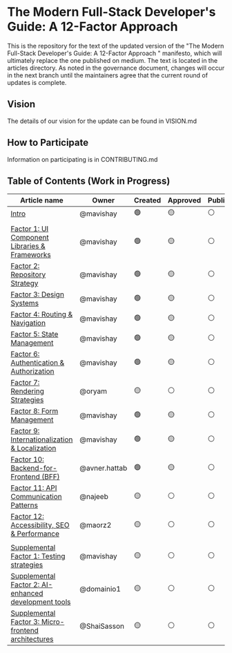 # The Modern Full-Stack Developer's Guide: A 12-Factor Approach
This is the repository for the text of the updated version of the "The Modern Full-Stack Developer's Guide: A 12-Factor Approach
" manifesto, which will ultimately replace the one published on medium. The text is located in the articles directory. As noted in the governance document, changes will occur in the next branch until the maintainers agree that the current round of updates is complete.
## Vision
The details of our vision for the update can be found in VISION.md
## How to Participate
Information on participating is in CONTRIBUTING.md

## Table of Contents (Work in Progress)

| Article name                                                                                                                                           | Owner         | Created | Approved | Published |
|--------------------------------------------------------------------------------------------------------------------------------------------------------|---------------|---------|----------|-----------|
| [Intro](https://github.com/tikalk/full-Stack-12-factors/blob/main/articles/00-Intro.md)                                                                | @mavishay     | 🟢      | 🟡       | ⚪️        |
|                                                                                                                                                        |               |         |          |           |
| [Factor 1: UI Component Libraries & Frameworks](https://github.com/tikalk/full-Stack-12-factors/blob/main/articles/01-Factor-1.md)                     | @mavishay     | 🟢      | 🟡       | ⚪️        |
| [Factor 2: Repository Strategy](https://github.com/tikalk/full-Stack-12-factors/blob/main/articles/02-Factor-2.md)                                     | @mavishay     | 🟢      | 🟡       | ⚪️        |                                              |       |         |          |           |
| [Factor 3: Design Systems](https://github.com/tikalk/full-Stack-12-factors/blob/main/articles/03-Factor-3.md)                                          | @mavishay     | 🟢      | 🟡       | ⚪️        |                                              |       |         |          |           |
| [Factor 4: Routing & Navigation](https://github.com/tikalk/full-Stack-12-factors/blob/main/articles/04-Factor-4.md)                                    | @mavishay     | 🟢      | 🟡       | ⚪️        |                                              |       |         |          |           |
| [Factor 5: State Management ](https://github.com/tikalk/full-Stack-12-factors/blob/main/articles/05-Factor-5.md)                                       | @mavishay     | 🟢      | 🟡       | ⚪️        |                                              |       |         |          |           |
| [Factor 6: Authentication & Authorization](https://github.com/tikalk/full-Stack-12-factors/blob/main/articles/06-Factor-6.md)                          | @mavishay     | 🟢      | 🟡       | ⚪️        |                                              |       |         |          |           |
| [Factor 7: Rendering Strategies](https://github.com/tikalk/full-Stack-12-factors/blob/main/articles/07-Factor-7.md)                                    | @oryam        | 🟡      | ⚪️       | ⚪️        |                                              |       |         |          |           |
| [Factor 8: Form Management](https://github.com/tikalk/full-Stack-12-factors/blob/main/articles/08-Factor-8.md)                                         | @mavishay     | 🟢      | 🟡       | ⚪️        |                                              |       |         |          |           |
| [Factor 9: Internationalization & Localization](https://github.com/tikalk/full-Stack-12-factors/blob/main/articles/09-Factor-9.md)                     | @mavishay     | 🟢      | 🟡       | ⚪️        |                                              |       |         |          |           |
| [Factor 10: Backend-for-Frontend (BFF)](https://github.com/tikalk/full-Stack-12-factors/blob/main/articles/10-Factor-10.md)                            | @avner.hattab | 🟢      | 🟡       | ⚪️        |                                              |       |         |          |           |
| [Factor 11: API Communication Patterns](https://github.com/tikalk/full-Stack-12-factors/blob/main/articles/11-Factor-11.md)                            | @najeeb       | 🟡      | ⚪️       | ⚪️        |                                              |       |         |          |           |
| [Factor 12: Accessibility, SEO & Performance](https://github.com/tikalk/full-Stack-12-factors/blob/main/articles/12-Factor-12.md)                      | @maorz2       | 🟡      | ⚪️       | ⚪️        |                                              |       |         |          |           |
|                                                                                                                                                        |               |         |          |           |                                              |       |         |          |           |
| [Supplemental Factor 1: Testing strategies](https://github.com/tikalk/full-Stack-12-factors/blob/main/articles/13-Supplemental-factor-1.md)            | @mavishay     | 🟡      | ⚪️       | ⚪️        |                                              |       |         |          |           |
| [Supplemental Factor 2: AI-enhanced development tools](https://github.com/tikalk/full-Stack-12-factors/blob/main/articles/14-Supplemental-factor-2.md) | @domainio1    | 🟡      | ⚪️       | ⚪️        |                                              |       |         |          |           |
| [Supplemental Factor 3: Micro-frontend architectures](https://github.com/tikalk/full-Stack-12-factors/blob/main/articles/15-Supplemental-factor-3.md)  | @ShaiSasson   | 🟡      | ⚪️       | ⚪️        |                                              |       |         |          |           |
